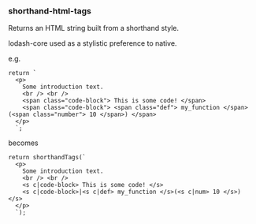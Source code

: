 ### shorthand-html-tags

Returns an HTML string built from a shorthand style.

lodash-core used as a stylistic preference to native.

e.g.

```
return `
  <p>
    Some introduction text.
    <br /> <br />
    <span class="code-block"> This is some code! </span>
    <span class="code-block"> <span class="def"> my_function </span>(<span class="number"> 10 </span>) </span>
  </p>
  `;
```

becomes

```
return shorthandTags(`
  <p> 
    Some introduction text.
    <br /> <br />
    <s c|code-block> This is some code! </s>
    <s c|code-block>|<s c|def> my_function </s>(<s c|num> 10 </s>) </s>
  </p>
  `);
```

